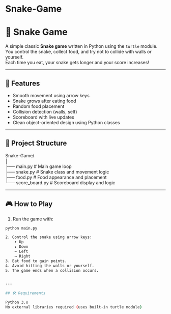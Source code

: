 # Snake-Game
# 🐍 Snake Game

A simple classic **Snake game** written in Python using the `turtle` module.  
You control the snake, collect food, and try not to collide with walls or yourself.  
Each time you eat, your snake gets longer and your score increases!

---

## 🚀 Features

- Smooth movement using arrow keys
- Snake grows after eating food
- Random food placement
- Collision detection (walls, self)
- Scoreboard with live updates
- Clean object-oriented design using Python classes

---

## 📁 Project Structure

Snake-Game/  
│  
├── main.py # Main game loop  
├── snake.py # Snake class and movement logic  
├── food.py # Food appearance and placement  
└── score_board.py # Scoreboard display and logic


---

## 🎮 How to Play

1. Run the game with:

```bash
python main.py

2. Control the snake using arrow keys:
    ↑ Up
    ↓ Down
    ← Left
    → Right
3. Eat food to gain points.
4. Avoid hitting the walls or yourself.
5. The game ends when a collision occurs.


---

## 🛠️ Requirements

Python 3.x
No external libraries required (uses built-in turtle module)
